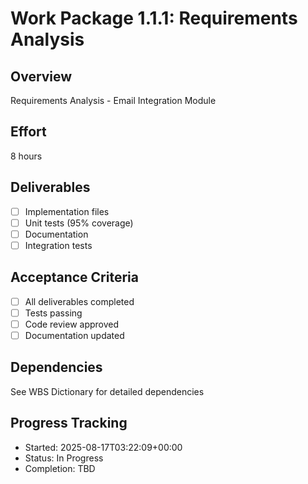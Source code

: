 # Work Package 1.1.1: Requirements Analysis

## Overview
Requirements Analysis - Email Integration Module

## Effort
8 hours

## Deliverables
- [ ] Implementation files
- [ ] Unit tests (95% coverage)
- [ ] Documentation
- [ ] Integration tests

## Acceptance Criteria
- [ ] All deliverables completed
- [ ] Tests passing
- [ ] Code review approved
- [ ] Documentation updated

## Dependencies
See WBS Dictionary for detailed dependencies

## Progress Tracking
- Started: 2025-08-17T03:22:09+00:00
- Status: In Progress
- Completion: TBD
